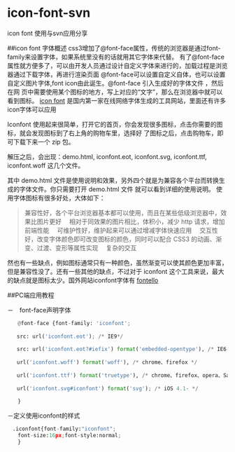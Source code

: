 # icon-font-svn
icon font 使用与svn应用分享

##icon font 字体概述
css3增加了@font-face属性，传统的浏览器是通过font-family来设置字体，如果系统里没有的话就用其它字体来代替。
有了@font-face属性就方便多了，可以由开发人员通过设计自定义字体来进行的，加载过程是浏览器通过下载字体，再进行渲染页面
@font-face可以设置自定义自体，也可以设置自定义图片字体,font icon由此诞生。@font-face 引入生成好的字体文件 ，然后在网
页中需要使用某个图标的地方，写上对应的“文字”，那么在浏览器中就可以看到图标。
 [icon font](http://www.iconfont.cn/)  是国内第一家在线网络字体生成的工具网站，里面还有许多icon字体可以应用
 
 Iconfont 使用起来很简单，打开它的首页，你会发现很多图标，点击你需要的图标，就会发现图标到了右上角的购物车里，选择好
 了图标之后，点击购物车，即可下载下来一个 zip 包。

解压之后，会出现：demo.html, iconfont.eot, iconfont.svg, iconfont.ttf, iconfont.woff 这几个文件。

其中 demo.html 文件是使用说明和效果，另外四个就是为兼容各个平台而转换生成的字体文件。你只需要打开 demo.html 文件
就可以看到详细的使用说明。
使用字体图标有很多好处，大体如下：

>兼容性好，各个平台浏览器基本都可以使用，而且在某些低级浏览器中，效果比图片更好
　相对于同效果的图片相比，体积小，减少 http 请求，增加前端性能
　可维护性好，维护起来可以通过增减字体快速应用
　交互性好，改变字体颜色即可改变图标的颜色，同时可以配合 CSS3 的动画、渐变、过渡、变形等属性实现
　复杂的交互

 然也有一些缺点，例如图标通常只有一种颜色，虽然渐变可以使其颜色更加丰富，但是兼容性没了。还有一些其他的缺点，不过对于
 iconfont 这个工具来说，最大的缺点就是图标太少。国外网站iconfont字体有 [fontello](http://fontello.com/)
 
 
 ##PC端应用教程
 
 －　font-face声明字体
 ``` python
 　　@font-face {font-family: 'iconfont';
 　　
    src: url('iconfont.eot'); /* IE9*/
    
    src: url('iconfont.eot?#iefix') format('embedded-opentype'), /* IE6-IE8 */
    
    url('iconfont.woff') format('woff'), /* chrome、firefox */
    
    url('iconfont.ttf') format('truetype'), /* chrome、firefox、opera、Safari, Android, iOS 4.2+*/
    
    url('iconfont.svg#iconfont') format('svg'); /* iOS 4.1- */
    
　　}
 ```
 
 －定义使用iconfont的样式
 
 ``` python
　.iconfont{font-family:"iconfont";
　　font-size:16px;font-style:normal;
　　}
  ```
 
 
 
 
 








